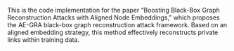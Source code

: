 This is the code implementation for the paper “Boosting Black-Box Graph Reconstruction Attacks with Aligned Node Embeddings,” which proposes the AE-GRA black-box graph reconstruction attack framework. Based on an aligned embedding strategy, this method effectively reconstructs private links within training data.
